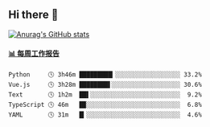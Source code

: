 ## Hi there 👋

[![Anurag's GitHub stats](https://github-readme-stats-orilights.vercel.app/api?username=orilights)](https://github.com/anuraghazra/github-readme-stats)

<!--
**OriLight152/OriLight152** is a ✨ _special_ ✨ repository because its `README.md` (this file) appears on your GitHub profile.

Here are some ideas to get you started:

- 🔭 I’m currently working on ...
- 🌱 I’m currently learning ...
- 👯 I’m looking to collaborate on ...
- 🤔 I’m looking for help with ...
- 💬 Ask me about ...
- 📫 How to reach me: ...
- 😄 Pronouns: ...
- ⚡ Fun fact: ...
-->

<!-- waka-box start -->
#### <a href="https://gist.github.com/92c8d5b388768c10efcba86e82b7c4fb" target="_blank">📊 每周工作报告</a>
```text
Python     🕓 3h46m █████████▎░░░░░░░░░░░░░░░░░░ 33.2%
Vue.js     🕓 3h28m ████████▌░░░░░░░░░░░░░░░░░░░ 30.6%
Text       🕓 1h2m  ██▌░░░░░░░░░░░░░░░░░░░░░░░░░  9.2%
TypeScript 🕓 46m   █▉░░░░░░░░░░░░░░░░░░░░░░░░░░  6.8%
YAML       🕓 31m   █▎░░░░░░░░░░░░░░░░░░░░░░░░░░  4.6%
```
<!-- Powered by https://github.com/journey-ad/waka-box-go . -->
<!-- waka-box end -->

